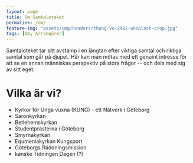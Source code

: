 ```yaml
---
layout: page
title: Om Samtaloteket
permalink: /om/
feature-img: "assets/img/headers/thong-vo-2482-unsplash-crop.jpg"
tags: [Om, Arrangörer]
---
```


Samtaloteket tar sitt avstamp i en längtan efter viktiga samtal och riktiga samtal som går på djupet. Här kan man mötas med ett genuint intresse
för att se en annan människas perspektiv på stora frågor -- och dela med sig av sitt eget.

# Vilka är vi?
* Kyrkor för Unga vuxna (KUNG) - ett Nätverk i Göteborg
* Saronkyrkan
* Betlehemskyrkan
* Studentprästerna i Göteborg
* Smyrnakyrkan
* Equmeniakyrkan Kungsport
* Göteborgs Räddningsmission
* kanske Tidningen Dagen (?)
